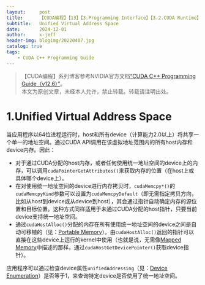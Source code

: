 ```yaml
---
layout:     post
title:      【CUDA编程】【13】【3.Programming Interface】【3.2.CUDA Runtime】【3.2.10.Unified Virtual Address Space】
subtitle:   Unified Virtual Address Space
date:       2024-12-01
author:     x-jeff
header-img: blogimg/20220407.jpg
catalog: true
tags:
    - CUDA C++ Programming Guide
---
```

>【CUDA编程】系列博客参考NVIDIA官方文档[“CUDA C++ Programming Guide（v12.6）”](https://docs.nvidia.com/cuda/cuda-c-programming-guide/index.html)。  
>本文为原创文章，未经本人允许，禁止转载。转载请注明出处。

# 1.Unified Virtual Address Space

当应用程序以64位进程运行时，host和所有device（计算能力2.0以上）将共享一个单一的地址空间。通过CUDA API调用在该虚拟地址范围内的所有host内存和device内存。因此：

* 对于通过CUDA分配的host内存，或者任何使用统一地址空间的device上的内存，可以调用`cudaPointerGetAttributes()`来获取内存的位置（在host上或具体哪个device上）。
* 在对使用统一地址空间的device进行内存拷贝时，`cudaMemcpy*()`的`cudaMemcpyKind`参数可以设置为`cudaMemcpyDefault`（即无需指定拷贝方向，比如从host到device或从device到host），其会通过指针自动确定内存的源位置和目标位置。这种方式同样适用于未通过CUDA分配的host指针，只要当前device支持统一地址空间。
* 通过`cudaHostAlloc()`分配的内存在所有使用统一地址空间的device之间是自动可移植的（见：[Portable Memory](https://shichaoxin.com/2024/11/16/CUDA%E7%BC%96%E7%A8%8B-9-3.Programming-Interface-3.2.CUDA-Runtime-3.2.6.Page-Locked-Host-Memory/#2portable-memory)）。由`cudaHostAlloc()`返回的指针可以直接在这些device上运行的kernel中使用（也就是说，无需像[Mapped Memory](https://shichaoxin.com/2024/11/16/CUDA%E7%BC%96%E7%A8%8B-9-3.Programming-Interface-3.2.CUDA-Runtime-3.2.6.Page-Locked-Host-Memory/#4mapped-memory)中描述的那样，通过`cudaHostGetDevicePointer()`获取device指针）。

应用程序可以通过检查device属性`unifiedAddressing`（见：[Device Enumeration](http://shichaoxin.com/2024/12/01/CUDA编程-12-3.Programming-Interface-3.2.CUDA-Runtime-3.2.9.Multi-Device-System/#1device-enumeration)）是否等于1，来查询特定device是否使用了统一地址空间。